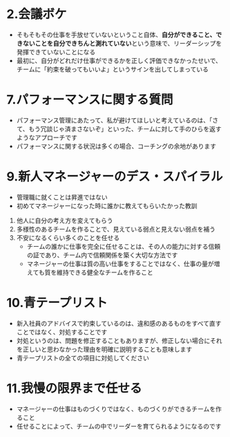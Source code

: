 # 2.会議ボケ
- そもそもその仕事を手放せていないということ自体、**自分ができること、できないことを自分できちんと測れていない**という意味で、リーダーシップを発揮できていないことになる
- 最初に、自分がどれだけ仕事ができるかを正しく評価できなかったせいで、チームに「約束を破ってもいいよ」というサインを出してしまっている

# 7.パフォーマンスに関する質問
- パフォーマンス管理にあたって、私が避けてほしいと考えているのは、「さて、もう冗談じゃ済まさないぞ」といった、チームに対して手のひらを返すようなアプローチです
- パフォーマンスに関する状況は多くの場合、コーチングの余地があります

# 9.新人マネージャーのデス・スパイラル
- 管理職に就くことは昇進ではない
- 初めてマネージャーになった時に誰かに教えてもらいたかった教訓
1. 他人に自分の考え方を変えてもらう
2. 多様性のあるチームを作ることで、見えている弱点と見えない弱点を補う
3. 不安になるくらい多くのことを任せる
    - チームの誰かに仕事を完全に任せることは、その人の能力に対する信頼の証であり、チーム内で信頼関係を築く大切な方法です
    - マネージャーの仕事は質の高い仕事をすることではなく、仕事の量が増えても質を維持できる健全なチームを作ること

# 10.青テープリスト
- 新入社員のアドバイスで約束しているのは、違和感のあるものをすべて直すことではなく、対処することです
- 対処というのは、問題を修正することもありますが、修正しない場合にそれを正しいと思わなかった理由を明確に説明することも意味します
- 青テープリストの全ての項目に対処してください

# 11.我慢の限界まで任せる
- マネージャーの仕事はものづくりではなく、ものづくりができるチームを作ること
- 任せることによって、チームの中でリーダーを育てられるようになるのです